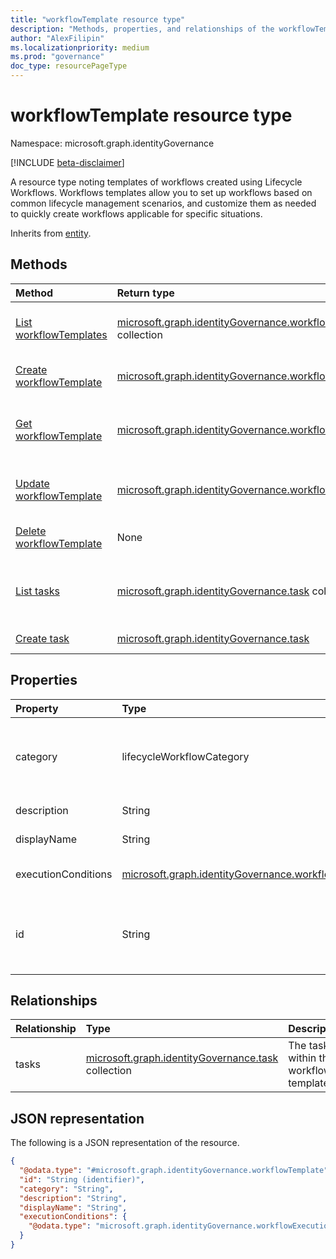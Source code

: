 ```yaml
---
title: "workflowTemplate resource type"
description: "Methods, properties, and relationships of the workflowTemplate resource type"
author: "AlexFilipin"
ms.localizationpriority: medium
ms.prod: "governance"
doc_type: resourcePageType
---
```


# workflowTemplate resource type

Namespace: microsoft.graph.identityGovernance

[!INCLUDE [beta-disclaimer](../../includes/beta-disclaimer.md)]

A resource type noting templates of workflows created using Lifecycle Workflows. Workflows templates allow you to set up workflows based on common lifecycle management scenarios, and customize them as needed to quickly create workflows applicable for specific situations.

Inherits from [entity](../resources/entity.md).

## Methods

|Method|Return type|Description|
|:---|:---|:---|
|[List workflowTemplates](../api/identitygovernance-lifecycleworkflowscontainer-list-workflowtemplates.md)|[microsoft.graph.identityGovernance.workflowTemplate](../resources/identitygovernance-workflowtemplate.md) collection|Get a list of the [workflowTemplate](../resources/identitygovernance-workflowtemplate.md) objects and their properties.|
|[Create workflowTemplate](../api/identitygovernance-lifecycleworkflowscontainer-post-workflowtemplates.md)|[microsoft.graph.identityGovernance.workflowTemplate](../resources/identitygovernance-workflowtemplate.md)|Create a new [workflowTemplate](../resources/identitygovernance-workflowtemplate.md) object.|
|[Get workflowTemplate](../api/identitygovernance-workflowtemplate-get.md)|[microsoft.graph.identityGovernance.workflowTemplate](../resources/identitygovernance-workflowtemplate.md)|Read the properties and relationships of a [workflowTemplate](../resources/identitygovernance-workflowtemplate.md) object.|
|[Update workflowTemplate](../api/identitygovernance-workflowtemplate-update.md)|[microsoft.graph.identityGovernance.workflowTemplate](../resources/identitygovernance-workflowtemplate.md)|Update the properties of a [workflowTemplate](../resources/identitygovernance-workflowtemplate.md) object.|
|[Delete workflowTemplate](../api/identitygovernance-lifecycleworkflowscontainer-delete-workflowtemplates.md)|None|Deletes a [workflowTemplate](../resources/identitygovernance-workflowtemplate.md) object.|
|[List tasks](../api/identitygovernance-taskprocessingresult-list-task.md)|[microsoft.graph.identityGovernance.task](../resources/identitygovernance-task.md) collection|Get the task resources from the tasks navigation property.|
|[Create task](../api/identitygovernance-workflowtemplate-post-tasks.md)|[microsoft.graph.identityGovernance.task](../resources/identitygovernance-task.md)|Create a new task object.|

## Properties

|Property|Type|Description|
|:---|:---|:---|
|category|lifecycleWorkflowCategory|The category of the workflow template.The possible values are: `joiner`, `leaver`, `unknownFutureValue`.|
|description|String|Description of the workflow template.|
|displayName|String|The name of the workflow template.|
|executionConditions|[microsoft.graph.identityGovernance.workflowExecutionConditions](../resources/identitygovernance-workflowexecutionconditions.md)|Defines for who and when a workflow will run.|
|id|String|Identifier used for individually addressing a specific workflow template. Inherited from [entity](../resources/entity.md).|

## Relationships

|Relationship|Type|Description|
|:---|:---|:---|
|tasks|[microsoft.graph.identityGovernance.task](../resources/identitygovernance-task.md) collection|The tasks within the workflow template.|

## JSON representation

The following is a JSON representation of the resource.
<!-- {
  "blockType": "resource",
  "keyProperty": "id",
  "@odata.type": "microsoft.graph.identityGovernance.workflowTemplate",
  "baseType": "microsoft.graph.entity",
  "openType": false
}
-->
``` json
{
  "@odata.type": "#microsoft.graph.identityGovernance.workflowTemplate",
  "id": "String (identifier)",
  "category": "String",
  "description": "String",
  "displayName": "String",
  "executionConditions": {
    "@odata.type": "microsoft.graph.identityGovernance.workflowExecutionConditions"
  }
}
```
